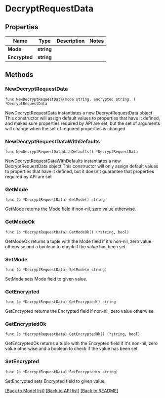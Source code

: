 # DecryptRequestData

## Properties

Name | Type | Description | Notes
------------ | ------------- | ------------- | -------------
**Mode** | **string** |  | 
**Encrypted** | **string** |  | 

## Methods

### NewDecryptRequestData

`func NewDecryptRequestData(mode string, encrypted string, ) *DecryptRequestData`

NewDecryptRequestData instantiates a new DecryptRequestData object
This constructor will assign default values to properties that have it defined,
and makes sure properties required by API are set, but the set of arguments
will change when the set of required properties is changed

### NewDecryptRequestDataWithDefaults

`func NewDecryptRequestDataWithDefaults() *DecryptRequestData`

NewDecryptRequestDataWithDefaults instantiates a new DecryptRequestData object
This constructor will only assign default values to properties that have it defined,
but it doesn't guarantee that properties required by API are set

### GetMode

`func (o *DecryptRequestData) GetMode() string`

GetMode returns the Mode field if non-nil, zero value otherwise.

### GetModeOk

`func (o *DecryptRequestData) GetModeOk() (*string, bool)`

GetModeOk returns a tuple with the Mode field if it's non-nil, zero value otherwise
and a boolean to check if the value has been set.

### SetMode

`func (o *DecryptRequestData) SetMode(v string)`

SetMode sets Mode field to given value.


### GetEncrypted

`func (o *DecryptRequestData) GetEncrypted() string`

GetEncrypted returns the Encrypted field if non-nil, zero value otherwise.

### GetEncryptedOk

`func (o *DecryptRequestData) GetEncryptedOk() (*string, bool)`

GetEncryptedOk returns a tuple with the Encrypted field if it's non-nil, zero value otherwise
and a boolean to check if the value has been set.

### SetEncrypted

`func (o *DecryptRequestData) SetEncrypted(v string)`

SetEncrypted sets Encrypted field to given value.



[[Back to Model list]](../README.md#documentation-for-models) [[Back to API list]](../README.md#documentation-for-api-endpoints) [[Back to README]](../README.md)


